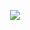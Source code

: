 <p align="center"><a href="http://www.parkrow.net/calendar/easter-celebration-2013/"
        ><img src="http://7.cdn03.v.ecc12.com/w/wp-content/uploads/2013/02/pr-easter-2013-banner.png"
        /></a></p>
